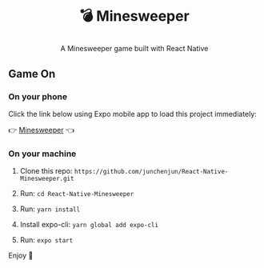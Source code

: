 # <p align="center"> 💣 Minesweeper</p>

<p align="center">
  A Minesweeper game built with React Native
</p>

## Game On

### On your phone

Click the link below using Expo mobile app to load this project immediately:<br/>

👉 [Minesweeper](https://expo.io/@junchenjun/Minesweeper) 👈

### On your machine

1. Clone this repo:  `https://github.com/junchenjun/React-Native-Minesweeper.git`

2. Run: `cd React-Native-Minesweeper`

3. Run: `yarn install`

4. Install expo-cli: `yarn global add expo-cli`

5. Run: `expo start`

Enjoy 🍻
